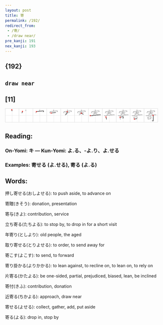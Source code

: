 ```yaml
---
layout: post
title: 寄
permalink: /192/
redirect_from:
 - /寄/
 - /draw near/
pre_kanji: 191
nex_kanji: 193
---
```


## {192}

## `draw near`

## [11]

<div class="stroke"><img src="../images/E5AF84.png" /></div>

## Reading:

### On-Yomi: キ &mdash; Kun-Yomi: よ.る、-よ.り、よ.せる

### Examples: 寄せる (よ.せる), 寄る (よ.る)

## Words:

押し寄せる(おしよせる): to push aside, to advance on

寄贈(きそう): donation, presentation

寄与(きよ): contribution, service

立ち寄る(たちよる): to stop by, to drop in for a short visit

年寄り(としより): old people, the aged

取り寄せる(とりよせる): to order, to send away for

寄こす(よこす): to send, to forward

寄り掛かる(よりかかる): to lean against, to recline on, to lean on, to rely on

片寄る(かたよる): be one-sided, partial, prejudiced, biased, lean, be inclined

寄付(きふ): contribution, donation

近寄る(ちかよる): approach, draw near

寄せる(よせる): collect, gather, add, put aside

寄る(よる): drop in, stop by
